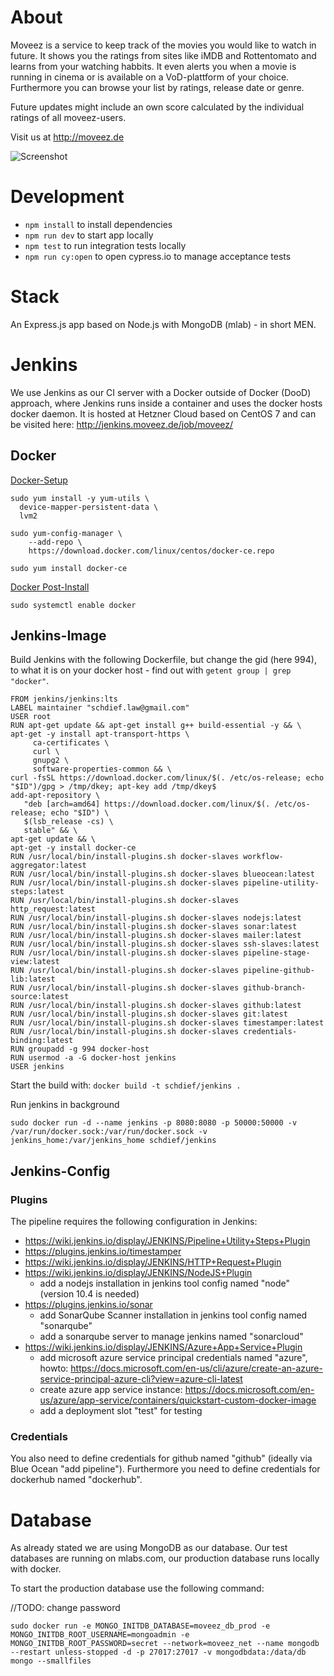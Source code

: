 # About
Moveez is a service to keep track of the movies you would like to watch in future. It shows you the ratings from sites like iMDB and Rottentomato and learns from your watching habbits. It even alerts you when a movie is running in cinema or is available on a VoD-plattform of your choice. Furthermore you can browse your list by ratings, release date or genre.

Future updates might include an own score calculated by the individual ratings of all moveez-users.

Visit us at http://moveez.de

![Screenshot](https://github.com/schdief/moveez/blob/master/screenshot.png)

# Development
* `npm install` to install dependencies
* `npm run dev` to start app locally
* `npm test` to run integration tests locally
* `npm run cy:open` to open cypress.io to manage acceptance tests

# Stack
An Express.js app based on Node.js with MongoDB (mlab) - in short MEN.

# Jenkins
We use Jenkins as our CI server with a Docker outside of Docker (DooD) approach, where Jenkins runs inside a container and uses the docker hosts docker daemon.
It is hosted at Hetzner Cloud based on CentOS 7 and can be visited here:
http://jenkins.moveez.de/job/moveez/

## Docker
[Docker-Setup](https://docs.docker.com/install/linux/docker-ce/centos/#install-using-the-repository)
```
sudo yum install -y yum-utils \
  device-mapper-persistent-data \
  lvm2

sudo yum-config-manager \
    --add-repo \
    https://download.docker.com/linux/centos/docker-ce.repo

sudo yum install docker-ce
```
[Docker Post-Install](https://docs.docker.com/install/linux/linux-postinstall/)

`sudo systemctl enable docker`

## Jenkins-Image
Build Jenkins with the following Dockerfile, but change the gid (here 994), to what it is on your docker host - find out with `getent group | grep "docker"`.
```
FROM jenkins/jenkins:lts
LABEL maintainer "schdief.law@gmail.com"
USER root
RUN apt-get update && apt-get install g++ build-essential -y && \
apt-get -y install apt-transport-https \
     ca-certificates \
     curl \
     gnupg2 \
     software-properties-common && \
curl -fsSL https://download.docker.com/linux/$(. /etc/os-release; echo "$ID")/gpg > /tmp/dkey; apt-key add /tmp/dkey$
add-apt-repository \
   "deb [arch=amd64] https://download.docker.com/linux/$(. /etc/os-release; echo "$ID") \
   $(lsb_release -cs) \
   stable" && \
apt-get update && \
apt-get -y install docker-ce
RUN /usr/local/bin/install-plugins.sh docker-slaves workflow-aggregator:latest
RUN /usr/local/bin/install-plugins.sh docker-slaves blueocean:latest
RUN /usr/local/bin/install-plugins.sh docker-slaves pipeline-utility-steps:latest
RUN /usr/local/bin/install-plugins.sh docker-slaves http_request:latest
RUN /usr/local/bin/install-plugins.sh docker-slaves nodejs:latest
RUN /usr/local/bin/install-plugins.sh docker-slaves sonar:latest
RUN /usr/local/bin/install-plugins.sh docker-slaves mailer:latest
RUN /usr/local/bin/install-plugins.sh docker-slaves ssh-slaves:latest
RUN /usr/local/bin/install-plugins.sh docker-slaves pipeline-stage-view:latest
RUN /usr/local/bin/install-plugins.sh docker-slaves pipeline-github-lib:latest
RUN /usr/local/bin/install-plugins.sh docker-slaves github-branch-source:latest
RUN /usr/local/bin/install-plugins.sh docker-slaves github:latest
RUN /usr/local/bin/install-plugins.sh docker-slaves git:latest
RUN /usr/local/bin/install-plugins.sh docker-slaves timestamper:latest
RUN /usr/local/bin/install-plugins.sh docker-slaves credentials-binding:latest
RUN groupadd -g 994 docker-host
RUN usermod -a -G docker-host jenkins
USER jenkins
```

Start the build with: `docker build -t schdief/jenkins .`

Run jenkins in background

```
sudo docker run -d --name jenkins -p 8080:8080 -p 50000:50000 -v /var/run/docker.sock:/var/run/docker.sock -v jenkins_home:/var/jenkins_home schdief/jenkins
```

## Jenkins-Config
### Plugins
The pipeline requires the following configuration in Jenkins:
- https://wiki.jenkins.io/display/JENKINS/Pipeline+Utility+Steps+Plugin
- https://plugins.jenkins.io/timestamper
- https://wiki.jenkins.io/display/JENKINS/HTTP+Request+Plugin
- https://wiki.jenkins.io/display/JENKINS/NodeJS+Plugin
	+ add a nodejs installation in jenkins tool config named "node" (version 10.4 is needed)
- https://plugins.jenkins.io/sonar
	+ add SonarQube Scanner installation in jenkins tool config named "sonarqube"
	+ add a sonarqube server to manage jenkins named "sonarcloud"
- https://wiki.jenkins.io/display/JENKINS/Azure+App+Service+Plugin
	+ add microsoft azure service principal credentials named "azure", howto: https://docs.microsoft.com/en-us/cli/azure/create-an-azure-service-principal-azure-cli?view=azure-cli-latest
	+ create azure app service instance: https://docs.microsoft.com/en-us/azure/app-service/containers/quickstart-custom-docker-image
	+ add a deployment slot "test" for testing

### Credentials
You also need to define credentials for github named "github" (ideally via Blue Ocean "add pipeline").
Furthermore you need to define credentials for dockerhub named "dockerhub".

# Database
As already stated we are using MongoDB as our database. Our test databases are running on mlabs.com, our production database runs locally with docker.

To start the production database use the following command:

//TODO: change password

`sudo docker run -e MONGO_INITDB_DATABASE=moveez_db_prod -e MONGO_INITDB_ROOT_USERNAME=mongoadmin -e MONGO_INITDB_ROOT_PASSWORD=secret --network=moveez_net --name mongodb --restart unless-stopped -d -p 27017:27017 -v mongodbdata:/data/db mongo --smallfiles`